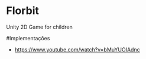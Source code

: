 # Florbit
Unity 2D Game for children 

#Implementações 
 * https://www.youtube.com/watch?v=bMuYUOIAdnc
